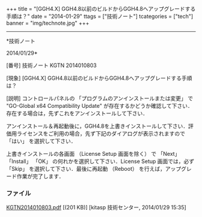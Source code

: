 ﻿+++
title = "[GGH4.X] GGH4.8以前のビルドからGGH4.8へアップグレードする手順は？"
date = "2014-01-29"
ttags = ["技術ノート"]
tcategories = ["tech"]
banner = "img/technote.jpg"
+++

-----------------------------------------------------------------------------------------------------------------------------

*技術ノート

2014/01/29*


[番号]
技術ノート KGTN 2014010803

[現象]
[GGH4.X] GGH4.8以前のビルドからGGH4.8へアップグレードする手順は？

[説明]
コントロールパネルの 「プログラムのアンインストールまたは変更」 で
"GO-Global x64 Compatibility Update"
が存在するかどうか確認して下さい．存在する場合は，先ずこれをアンインストールして下さい．

アンインストール＆再起動後に，GGH4.8を上書きインストールして下さい．評価用ライセンスをご利用の場合，先ず下記のダイアログが表示されますので
「はい」 を選択して下さい．

上書きインストールの各画面 （License Setup 画面を除く） で 「Next」
「Install」 「OK」 の何れかを選択して下さい．License Setup
画面では，必ず 「Skip」 を選択して下さい．最後に再起動 （Reboot）
を行えば，アップグレード作業が完了します．


### ファイル

 
 


[KGTN2014010803.pdf](http://techreport.kitasp.net/attachments/download/1474/KGTN2014010803.pdf)
 [(201 KB)] [kitasp 技術センター, 2014/01/29
15:35]


 


 

